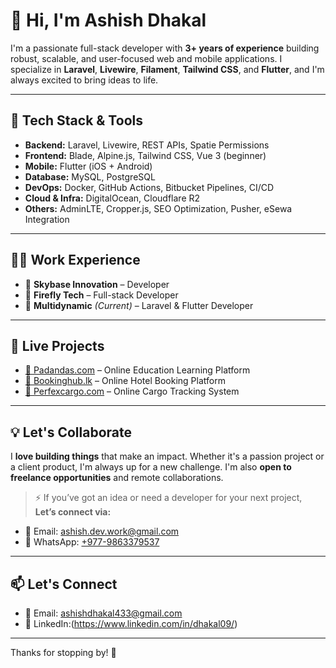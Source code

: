 # 👋 Hi, I'm Ashish Dhakal

I'm a passionate full-stack developer with **3+ years of experience** building robust, scalable, and user-focused web and mobile applications. I specialize in **Laravel**, **Livewire**, **Filament**, **Tailwind CSS**, and **Flutter**, and I'm always excited to bring ideas to life.

---

## 🔧 Tech Stack & Tools

- **Backend:** Laravel, Livewire, REST APIs, Spatie Permissions
- **Frontend:** Blade, Alpine.js, Tailwind CSS, Vue 3 (beginner)
- **Mobile:** Flutter (iOS + Android)
- **Database:** MySQL, PostgreSQL
- **DevOps:** Docker, GitHub Actions, Bitbucket Pipelines, CI/CD
- **Cloud & Infra:** DigitalOcean, Cloudflare R2
- **Others:** AdminLTE, Cropper.js, SEO Optimization, Pusher, eSewa Integration

---

## 🧑‍💼 Work Experience

- 🔹 **Skybase Innovation** – Developer  
- 🔹 **Firefly Tech** – Full-stack Developer  
- 🔹 **Multidynamic** *(Current)* – Laravel & Flutter Developer  

---

## 🚀 Live Projects

- [🔗 Padandas.com](https://padandas.com) – Online Education Learning Platform  
- [🔗 Bookinghub.lk](https://bookinghub.lk) – Online Hotel Booking Platform  
- [🔗 Perfexcargo.com](https://perfexcargo.com) – Online Cargo Tracking System  

---

## 💡 Let's Collaborate

I **love building things** that make an impact. Whether it's a passion project or a client product, I'm always up for a new challenge. I'm also **open to freelance opportunities** and remote collaborations.

> ⚡️ If you’ve got an idea or need a developer for your next project,  
> **Let’s connect via:**

- 📧 Email: [ashish.dev.work@gmail.com](mailto:ashish.dev.work@gmail.com)  
- 📱 WhatsApp: [+977-9863379537](https://wa.me/9779863379537)

---

## 📫 Let's Connect

<!-- - 🌐 Portfolio: Coming soon...-->
- 📧 Email: [ashishdhakal433@gmail.com](mailto:ashishdhakal433@gmail.com)
- 💼 LinkedIn:(https://www.linkedin.com/in/dhakal09/)

---

Thanks for stopping by! 🙌
